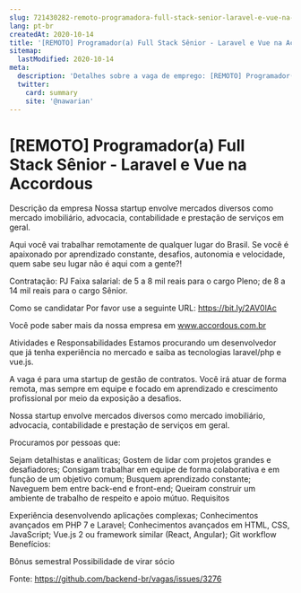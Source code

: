 ```yaml
---
slug: 721430282-remoto-programadora-full-stack-senior-laravel-e-vue-na-accordous
lang: pt-br
createdAt: 2020-10-14
title: '[REMOTO] Programador(a) Full Stack Sênior - Laravel e Vue na Accordous - Vaga de Emprego'
sitemap:
  lastModified: 2020-10-14
meta:
  description: 'Detalhes sobre a vaga de emprego: [REMOTO] Programador(a) Full Stack Sênior - Laravel e Vue na Accordous'
  twitter:
    card: summary
    site: '@nawarian'
---
```


# [REMOTO] Programador(a) Full Stack Sênior - Laravel e Vue na Accordous

Descrição da empresa
Nossa startup envolve mercados diversos como mercado imobiliário, advocacia, contabilidade e prestação de serviços em geral.

Aqui você vai trabalhar remotamente de qualquer lugar do Brasil. Se você é apaixonado por aprendizado constante, desafios, autonomia e velocidade, quem sabe seu lugar não é aqui com a gente?!

Contratação:
PJ
Faixa salarial: de 5 a 8 mil reais para o cargo Pleno; de 8 a 14 mil reais para o cargo Sênior.

Como se candidatar
Por favor use a seguinte URL: https://bit.ly/2AV0lAc

Você pode saber mais da nossa empresa em www.accordous.com.br

Atividades e Responsabilidades
Estamos procurando um desenvolvedor que já tenha experiência no mercado e saiba as tecnologias laravel/php e vue.js.

A vaga é para uma startup de gestão de contratos. Você irá atuar de forma remota, mas sempre em equipe e focado em aprendizado e crescimento profissional por meio da exposição a desafios.

Nossa startup envolve mercados diversos como mercado imobiliário, advocacia, contabilidade e prestação de serviços em geral.

Procuramos por pessoas que:

Sejam detalhistas e analíticas;
Gostem de lidar com projetos grandes e desafiadores;
Consigam trabalhar em equipe de forma colaborativa e em função de um objetivo comum;
Busquem aprendizado constante;
Naveguem bem entre back-end e front-end;
Queiram construir um ambiente de trabalho de respeito e apoio mútuo.
Requisitos

Experiência desenvolvendo aplicações complexas;
Conhecimentos avançados em PHP 7 e Laravel;
Conhecimentos avançados em HTML, CSS, JavaScript;
Vue.js 2 ou framework similar (React, Angular);
Git workflow
Benefícios:

Bônus semestral
Possibilidade de virar sócio


Fonte: https://github.com/backend-br/vagas/issues/3276